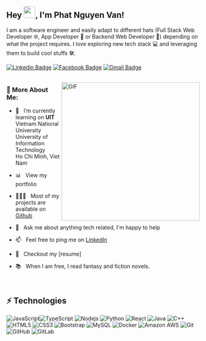 ## Hey <img src="https://raw.githubusercontent.com/aemmadi/aemmadi/master/wave.gif" width="30">, I'm Phat Nguyen Van!

I am a software engineer and easily adapt to different hats (Full Stack Web Developer 🌐, App Developer 📱 or Backend Web Developer 🤖) depending on what the project requires. I love exploring new tech stack 💻 and leveraging them to build cool stuffs 🛠️.

[![Linkedin Badge](https://img.shields.io/badge/-fatitboo-blue?style=flat-square&logo=Linkedin&logoColor=white&link=https://www.linkedin.com/in/fatitboo/)](https://www.linkedin.com/in/fatitboo/) [![Facebook Badge](https://img.shields.io/badge/-phatNv-darkred?style=flat-square&logo=facebook&logoColor=white&link=https://www.facebook.com/profile.php?id=100009796787588)](https://www.facebook.com/profile.php?id=100009796787588) [![Gmail Badge](https://img.shields.io/badge/-ngxvanphat@gmail.com-c14438?style=flat-square&logo=Gmail&logoColor=white&link=mailto:ngxvanphat@gmail.com)](mailto:ngxvanphat@gmail.com) <br/> <br/>

<img align="right" alt="GIF" src="https://github.com/abhisheknaiidu/abhisheknaiidu/blob/master/code.gif?raw=true" width="360px"/>

### 🧐 More About Me:

- 🔭 &nbsp; I’m currently learning on **UIT** Vietnam National <br> University University of Information Technology <br> Ho Chi Minh, Viet Nam

- 📊 &nbsp; View my portfolio 
- 👨🏻‍💻 &nbsp; Most of my projects are available on [Github](https://github.com/Fatitboo?tab=repositories)
- 💬 &nbsp; Ask me about anything tech related, I'm happy to help
- 📫 &nbsp; Feel free to ping me on [LinkedIn](https://www.linkedin.com/in/fatitboo/)
- 📝 &nbsp; Checkout my [resume]
- 📚 &nbsp; When I am free, I read fantasy and fiction novels.

<br>

## ⚡ Technologies

![JavaScript](https://img.shields.io/badge/-JavaScript-black?style=flat-square&logo=javascript)![TypeScript](https://img.shields.io/badge/-TypeScript-007ACC?style=flat-square&logo=typescript) ![Nodejs](https://img.shields.io/badge/-Nodejs-black?style=flat-square&logo=Node.js) ![Python](https://img.shields.io/badge/-Python-black?style=flat-square&logo=Python) ![React](https://img.shields.io/badge/-React-black?style=flat-square&logo=react) ![Java](https://img.shields.io/badge/-java-E34A86?style=flat-square&logo=java) ![C++](https://img.shields.io/badge/-C++-00599C?style=flat-square&logo=c) ![HTML5](https://img.shields.io/badge/-HTML5-E34F26?style=flat-square&logo=html5&logoColor=white) ![CSS3](https://img.shields.io/badge/-CSS3-1572B6?style=flat-square&logo=css3) ![Bootstrap](https://img.shields.io/badge/-Bootstrap-563D7C?style=flat-square&logo=bootstrap) ![MySQL](https://img.shields.io/badge/-MySQL-black?style=flat-square&logo=mysql) ![Docker](https://img.shields.io/badge/-Docker-black?style=flat-square&logo=docker) ![Amazon AWS](https://img.shields.io/badge/Amazon%20AWS-232F3E?style=flat-square&logo=amazon-aws) ![Git](https://img.shields.io/badge/-Git-black?style=flat-square&logo=git) ![GitHub](https://img.shields.io/badge/-GitHub-181717?style=flat-square&logo=github) ![GitLab](https://img.shields.io/badge/-GitLab-FCA121?style=flat-square&logo=gitlab)

